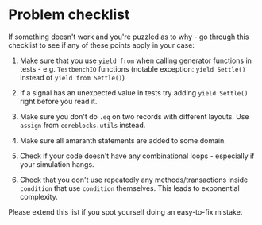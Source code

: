 # Problem checklist

If something doesn't work and you're puzzled as to why - go through this checklist to see if any of these points apply in your case:

1. Make sure that you use `yield from` when calling generator functions in tests - e.g. `TestbenchIO` functions (notable exception: `yield Settle()` instead of `yield from Settle()`)

2. If a signal has an unexpected value in tests try adding `yield Settle()` right before you read it.

3. Make sure you don't do `.eq` on two records with different layouts. Use `assign` from `coreblocks.utils` instead.

4. Make sure all amaranth statements are added to some domain.

5. Check if your code doesn't have any combinational loops - especially if your simulation hangs.

6. Check that you don't use repeatedly any methods/transactions inside `condition` that use `condition` themselves. This leads to exponential complexity.


Please extend this list if you spot yourself doing an easy-to-fix mistake.
